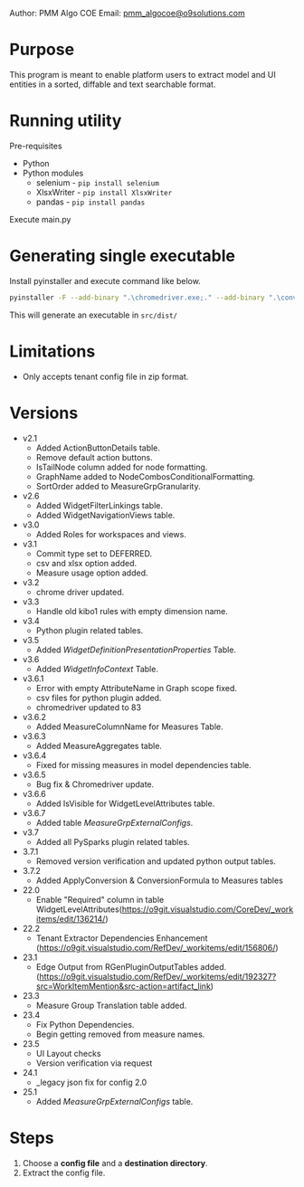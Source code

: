 Author: PMM Algo COE
Email: pmm_algocoe@o9solutions.com

# Purpose
This program is meant to enable platform users to extract model and UI entities
in a sorted, diffable and text searchable format.

# Running utility

Pre-requisites
- Python
- Python modules 
    * selenium - ```pip install selenium```
    * XlsxWriter - ```pip install XlsxWriter```
    * pandas - ```pip install pandas```

Execute main.py

# Generating single executable

Install pyinstaller and execute command like below.
```sh
pyinstaller -F --add-binary ".\chromedriver.exe;." --add-binary ".\convert.ico;." --name "Tenant_Extractor_v25.1" main.py
```
This will generate an executable in ```src/dist/```

# Limitations
* Only accepts tenant config file in zip format.

# Versions
* v2.1 
    - Added ActionButtonDetails table.
    - Remove default action buttons. 
    - IsTailNode column added for node formatting.
    - GraphName added to NodeCombosConditionalFormatting.
    - SortOrder added to MeasureGrpGranularity.
* v2.6
    - Added WidgetFilterLinkings table.
    - Added WidgetNavigationViews table.
* v3.0
    - Added Roles for workspaces and views.
* v3.1
    - Commit type set to DEFERRED.
    - csv and xlsx option added.
    - Measure usage option added.
* v3.2
    - chrome driver updated.
* v3.3
    - Handle old kibo1 rules with empty dimension name.
* v3.4
    - Python plugin related tables.  
* v3.5
    - Added _WidgetDefinitionPresentationProperties_ Table. 
* v3.6
    - Added _WidgetInfoContext_ Table.
* v3.6.1
    - Error with empty AttributeName in Graph scope fixed.
    - csv files for python plugin added.
    - chromedriver updated to 83
* v3.6.2
    - Added MeasureColumnName for Measures Table.
* v3.6.3
    - Added MeasureAggregates table.
* v3.6.4
    - Fixed for missing measures in model dependencies table.  
* v3.6.5
    - Bug fix & Chromedriver update.
* v3.6.6
    - Added IsVisible for WidgetLevelAttributes table.
* v3.6.7
    - Added table _MeasureGrpExternalConfigs_.
* v3.7
    - Added all PySparks plugin related tables.
* 3.7.1 
    - Removed version verification and updated python output tables.
* 3.7.2
    - Added ApplyConversion & ConversionFormula to Measures tables
* 22.0
    - Enable "Required" column in table WidgetLevelAttributes(https://o9git.visualstudio.com/CoreDev/_workitems/edit/136214/)
* 22.2
    - Tenant Extractor Dependencies Enhancement (https://o9git.visualstudio.com/RefDev/_workitems/edit/156806/)
* 23.1
    - Edge Output from RGenPluginOutputTables added. (https://o9git.visualstudio.com/RefDev/_workitems/edit/192327?src=WorkItemMention&src-action=artifact_link)
* 23.3
    - Measure Group Translation table added.
* 23.4
    - Fix Python Dependencies.
    - Begin getting removed from measure names.
* 23.5
    - UI Layout checks
    - Version verification via request
* 24.1
    - _legacy json fix for config 2.0
* 25.1
    - Added _MeasureGrpExternalConfigs_ table.

# Steps
1. Choose a **config file** and a **destination directory**.
2. Extract the config file.
